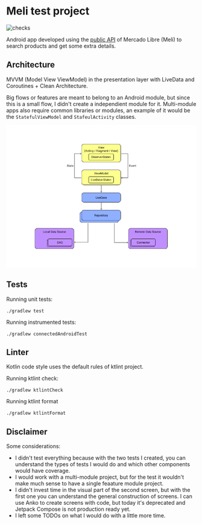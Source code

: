 # Meli test project
![checks](https://github.com/cesarnorena/meli/workflows/Checks/badge.svg?branch=main)

Android app developed using the [public API](https://api.mercadolibre.com/) of Mercado Libre (Meli) to search products and get some extra details.


## Architecture

MVVM (Model View ViewModel) in the presentation layer with LiveData and Coroutines + Clean Architecture.

Big flows or features are meant to belong to an Android module, but since this is a small flow, I didn't create a independient module for it. Multi-module apps also require common libraries or modules, an example of it would be the `StatefulViewModel` and `StafeulActivity` classes.

![Architecture diagram](./.images/meli_architecture.png)


## Tests

Running unit tests:
```
./gradlew test
``` 

Running instrumented tests:
```
./gradlew connectedAndroidTest
```
 

## Linter
Kotlin code style uses the default rules of ktlint project.

Running ktlint check:
```
./gradlew ktlintCheck
```

Running ktlint format
```
./gradlew ktlintFormat
```

## Disclaimer
Some considerations:
- I didn't test everything because with the two tests I created, you can understand the types of tests I would do and which other components would have coverage.
- I would work with a multi-module project, but for the test it wouldn't make much sense to have a single feaature module project.
- I didn't invest time in the visual part of the second screen, but with the first one you can understand the general construction of screens. I can use Anko to create screens with code, but today it's deprecated and Jetpack Compose is not production ready yet.
- I left some TODOs on what I would do with a little more time.
